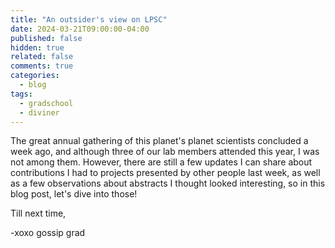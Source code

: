 ```yaml
---
title: "An outsider's view on LPSC"
date: 2024-03-21T09:00:00-04:00
published: false
hidden: true
related: false
comments: true
categories:
  - blog
tags:
  - gradschool
  - diviner
---
```




The great annual gathering of this planet's planet scientists concluded a week ago, and although three of our lab members attended this year, I was not among them. However, there are still a few updates I can share about contributions I had to projects presented by other people last week, as well as a few observations about abstracts I thought looked interesting, so in this blog post, let's dive into those!




Till next time,

-xoxo gossip grad




